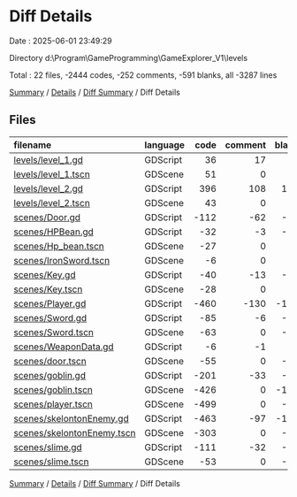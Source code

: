 # Diff Details

Date : 2025-06-01 23:49:29

Directory d:\\Program\\GameProgramming\\GameExplorer_V1\\levels

Total : 22 files,  -2444 codes, -252 comments, -591 blanks, all -3287 lines

[Summary](results.md) / [Details](details.md) / [Diff Summary](diff.md) / Diff Details

## Files
| filename | language | code | comment | blank | total |
| :--- | :--- | ---: | ---: | ---: | ---: |
| [levels/level\_1.gd](/levels/level_1.gd) | GDScript | 36 | 17 | 11 | 64 |
| [levels/level\_1.tscn](/levels/level_1.tscn) | GDScene | 51 | 0 | 19 | 70 |
| [levels/level\_2.gd](/levels/level_2.gd) | GDScript | 396 | 108 | 113 | 617 |
| [levels/level\_2.tscn](/levels/level_2.tscn) | GDScene | 43 | 0 | 19 | 62 |
| [scenes/Door.gd](/scenes/Door.gd) | GDScript | -112 | -62 | -33 | -207 |
| [scenes/HPBean.gd](/scenes/HPBean.gd) | GDScript | -32 | -3 | -13 | -48 |
| [scenes/Hp\_bean.tscn](/scenes/Hp_bean.tscn) | GDScene | -27 | 0 | -9 | -36 |
| [scenes/IronSword.tscn](/scenes/IronSword.tscn) | GDScene | -6 | 0 | -3 | -9 |
| [scenes/Key.gd](/scenes/Key.gd) | GDScript | -40 | -13 | -16 | -69 |
| [scenes/Key.tscn](/scenes/Key.tscn) | GDScene | -28 | 0 | -9 | -37 |
| [scenes/Player.gd](/scenes/Player.gd) | GDScript | -460 | -130 | -139 | -729 |
| [scenes/Sword.gd](/scenes/Sword.gd) | GDScript | -85 | -6 | -17 | -108 |
| [scenes/Sword.tscn](/scenes/Sword.tscn) | GDScene | -63 | 0 | -12 | -75 |
| [scenes/WeaponData.gd](/scenes/WeaponData.gd) | GDScript | -6 | -1 | -1 | -8 |
| [scenes/door.tscn](/scenes/door.tscn) | GDScene | -55 | 0 | -12 | -67 |
| [scenes/goblin.gd](/scenes/goblin.gd) | GDScript | -201 | -33 | -65 | -299 |
| [scenes/goblin.tscn](/scenes/goblin.tscn) | GDScene | -426 | 0 | -104 | -530 |
| [scenes/player.tscn](/scenes/player.tscn) | GDScene | -499 | 0 | -78 | -577 |
| [scenes/skelontonEnemy.gd](/scenes/skelontonEnemy.gd) | GDScript | -463 | -97 | -136 | -696 |
| [scenes/skelontonEnemy.tscn](/scenes/skelontonEnemy.tscn) | GDScene | -303 | 0 | -55 | -358 |
| [scenes/slime.gd](/scenes/slime.gd) | GDScript | -111 | -32 | -37 | -180 |
| [scenes/slime.tscn](/scenes/slime.tscn) | GDScene | -53 | 0 | -14 | -67 |

[Summary](results.md) / [Details](details.md) / [Diff Summary](diff.md) / Diff Details